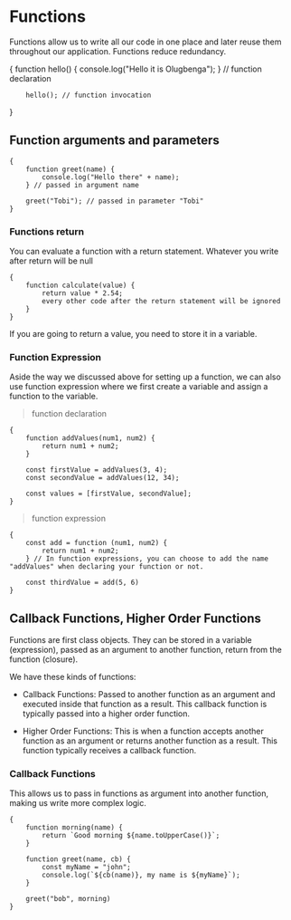 # Functions

Functions allow us to write all our code in one place and later reuse them throughout our application. Functions reduce redundancy.

{
function hello() {
console.log("Hello it is Olugbenga");
} // function declaration

        hello(); // function invocation

}

## Function arguments and parameters

    {
        function greet(name) {
            console.log("Hello there" + name);
        } // passed in argument name

        greet("Tobi"); // passed in parameter "Tobi"
    }

### Functions return

You can evaluate a function with a return statement. Whatever you write after return will be null

    {
        function calculate(value) {
            return value * 2.54;
            every other code after the return statement will be ignored
        }
    }

If you are going to return a value, you need to store it in a variable.

### Function Expression

Aside the way we discussed above for setting up a function, we can also use function expression where we first create a variable and assign a function to the variable.

> function declaration

    {
        function addValues(num1, num2) {
            return num1 + num2;
        }

        const firstValue = addValues(3, 4);
        const secondValue = addValues(12, 34);

        const values = [firstValue, secondValue];
    }

> function expression

    {
        const add = function (num1, num2) {
            return num1 + num2;
        } // In function expressions, you can choose to add the name "addValues" when declaring your function or not.

        const thirdValue = add(5, 6)
    }

## Callback Functions, Higher Order Functions

Functions are first class objects. They can be stored in a variable (expression), passed as an argument to another function, return from the function (closure).

We have these kinds of functions:

- Callback Functions: Passed to another function as an argument and executed inside that function as a result. This callback function is typically passed into a higher order function.

- Higher Order Functions: This is when a function accepts another function as an argument or returns another function as a result. This function typically receives a callback function.

### Callback Functions

This allows us to pass in functions as argument into another function, making us write more complex logic.

    {
        function morning(name) {
            return `Good morning ${name.toUpperCase()}`;
        }

        function greet(name, cb) {
            const myName = "john";
            console.log(`${cb(name)}, my name is ${myName}`);
        }

        greet("bob", morning)
    }
